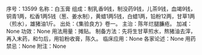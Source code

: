 序号：13599
名称：白玉膏
组成：制乳香9钱，制没药9钱，儿茶9钱，血竭9钱，铜青1两，松香1两5钱（葱、姜水制），黄蜡1两5钱，白蜡1两，铅粉12两，甘草1两（煎水），雄猪油1斤。
出处：《集验良方》卷一。
主治：陈年烂腿臁疮。
加减：None
功效：None
用法用量：摊贴。
制备方法：先将生甘草煎水，熬猪油去滓，再入末药，和匀后，用铅粉收膏，陈久。
临床应用：None
各家论述：None
用药禁忌：None
附注：None
